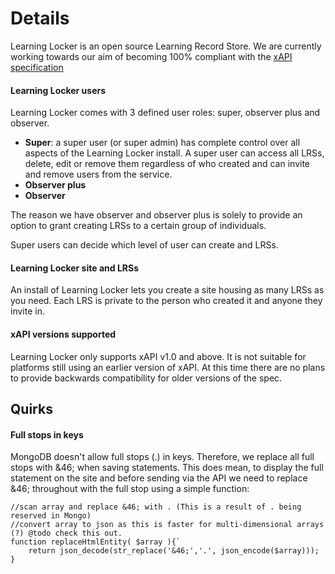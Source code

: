 Details
=======

Learning Locker is an open source Learning Record Store. We are currently working towards our aim of becoming 100% compliant with the [xAPI specification](https://github.com/adlnet/xAPI-Spec/blob/master/xAPI.md#rtcom)

#### Learning Locker users
Learning Locker comes with 3 defined user roles: super, observer plus and observer.

*  **Super**: a super user (or super admin) has complete control over all aspects of the Learning Locker install. A super user can access all LRSs, delete, edit or remove them regardless of who created and can invite and remove users from the service.
*  **Observer plus**
*  **Observer**

The reason we have observer and observer plus is solely to provide an option to grant creating LRSs to a certain group of individuals.

Super users can decide which level of user can create and LRSs.

#### Learning Locker site and LRSs
An install of Learning Locker lets you create a site housing as many LRSs as you need. Each LRS is private to the person who created it and anyone they invite in. 

#### xAPI versions supported
Learning Locker only supports xAPI v1.0 and above. It is not suitable for platforms still using an earlier version of xAPI. At this time there are no plans to provide backwards compatibility for older versions of the spec.

## Quirks

#### Full stops in keys

MongoDB doesn't allow full stops (.) in keys. Therefore, we replace all full stops with &46; when saving statements. This does mean, to display the full statement on the site and before sending via the API we need to replace &46; throughout with the full stop using a simple function:

    //scan array and replace &46; with . (This is a result of . being reserved in Mongo)
    //convert array to json as this is faster for multi-dimensional arrays (?) @todo check this out.
    function replaceHtmlEntity( $array ){`
        return json_decode(str_replace('&46;','.', json_encode($array)));
    }